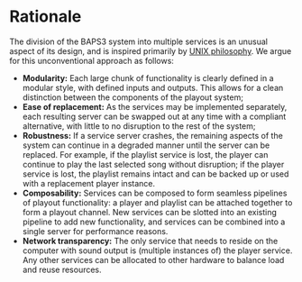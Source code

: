 # Rationale

The division of the BAPS3 system into multiple services is an unusual aspect
of its design, and is inspired primarily by [UNIX philosophy][].  We argue for
this unconventional approach as follows:

* __Modularity:__ Each large chunk of functionality is clearly defined in
  a modular style, with defined inputs and outputs.  This allows for a clean
  distinction between the components of the playout system;
* __Ease of replacement:__ As the services may be implemented separately, each
  resulting server can be swapped out at any time with a compliant alternative,
  with little to no disruption to the rest of the system;
* __Robustness:__ If a service server crashes, the remaining aspects of the
  system can continue in a degraded manner until the server can be replaced.
  For example, if the playlist service is lost, the player can continue to play
  the last selected song without disruption; if the player service is lost, the
  playlist remains intact and can be backed up or used with a replacement
  player instance.
* __Composability:__ Services can be composed to form seamless pipelines of
  playout functionality: a player and playlist can be attached together to form
  a playout channel.  New services can be slotted into an existing pipeline to
  add new functionality, and services can be combined into a single server for
  performance reasons.
* __Network transparency:__ The only service that needs to reside on the
  computer with sound output is (multiple instances of) the player service.  Any
  other services can be allocated to other hardware to balance load and reuse
  resources.

[UNIX philosophy]: http://www.catb.org/esr/writings/taoup/html/ch01s06.html
